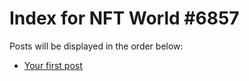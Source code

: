 # Index for NFT World #6857
Posts will be displayed in the order below:

- [Your first post](./001-first.md)

